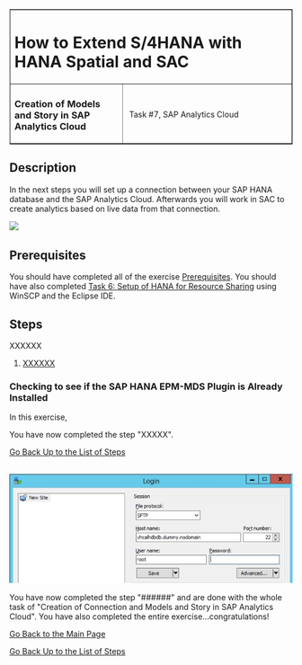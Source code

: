 <table width=100% border=>
<tr><td colspan=2><h1>How to Extend S/4HANA with HANA Spatial and SAC</h1></td></tr>
<tr><td><h3>Creation of Models and Story in SAP Analytics Cloud</h3></td><td width=60%></br>&nbsp;Task #7, SAP Analytics Cloud</p></td></tr>
</table>

## Description

In the next steps you will set up a connection between your SAP HANA database and the SAP Analytics Cloud. Afterwards you will work in SAC to create analytics based on live data from that connection.

<img src="../images/######.jpg">

## Prerequisites

You should have completed all of the exercise [Prerequisites](../exercises/preReqs.md). You should have also completed [Task 6: Setup of HANA for Resource Sharing](hdbCORS.md) using WinSCP and the Eclipse IDE.

## <a name="steps"></a> Steps

XXXXXX

1. [XXXXXX](#epmmdstest)

### <a name="epmmdstest"></a> Checking to see if the SAP HANA EPM-MDS Plugin is Already Installed

In this exercise, 


You have now completed the step "XXXXX". 

[Go Back Up to the List of Steps](#steps)


&nbsp;&nbsp;&nbsp;&nbsp;&nbsp;&nbsp;&nbsp;&nbsp;<img src="../images/winscp1.jpg">


You have now completed the step "######" and are done with the whole task of "Creation of Connection and Models and Story in SAP Analytics Cloud". You have also completed the entire exercise...congratulations!

[Go Back to the Main Page](../demoHowTo.md)

[Go Back Up to the List of Steps](#steps)
